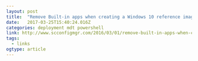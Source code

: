 ```yaml
---
layout: post 
title:  "Remove Built-in apps when creating a Windows 10 reference image – System Center ConfigMgr" 
date:   2017-03-25T15:40:24.016Z 
categories: deployment mdt powershell 
link: http://www.scconfigmgr.com/2016/03/01/remove-built-in-apps-when-creating-a-windows-10-reference-image/ 
tags:
  - links
ogtype: article 
---
```


